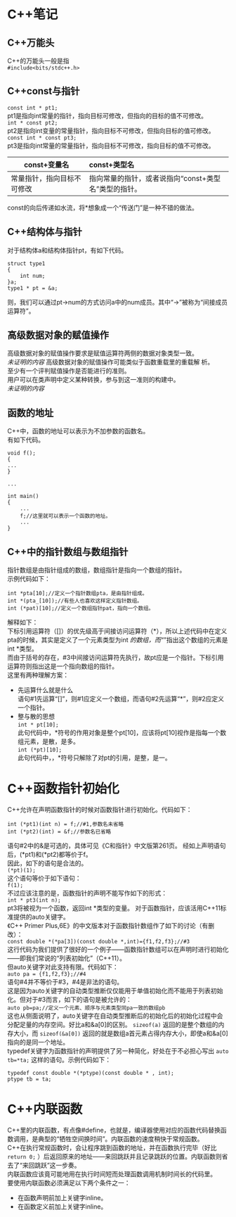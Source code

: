 # C++笔记 #
## C++万能头 ##
C++的万能头一般是指  
`#include<bits/stdc++.h>`  
## C++const与指针 ##
`const int * pt1;`  
pt1是指向int常量的指针，指向目标可修改，但指向的目标的值不可修改。  
`int * const pt2;`  
pt2是指向int变量的常量指针，指向目标不可修改，但指向目标的值可修改。  
`const int * const pt3;`  
pt3是指向int常量的常量指针，指向目标不可修改，指向目标的值不可修改。  

const+变量名|const+类型名
-|:-
常量指针，指向目标不可修改|指向常量的指针，或者说指向“const+类型名”类型的指针。  
const的向后传递如水流，将*想象成一个“传送门”是一种不错的做法。
## C++结构体与指针 ##
对于结构体a和结构体指针pt，有如下代码。 

    struct type1  
    {  
    	int num;  
    }a;  
    type1 * pt = &a;

则，我们可以通过pt->num的方式访问a中的num成员。其中“->”被称为“间接成员运算符”。
## 高级数据对象的赋值操作 ##
高级数据对象的赋值操作要求是赋值运算符两侧的数据对象类型一致。  
*未证明的内容*
高级数据对象的赋值操作可能类似于函数重载里的重载解
析。  
至少有一个评判赋值操作是否能进行的准则。  
用户可以在类声明中定义某种转换，参与到这一准则的构建中。  
*未证明的内容*  
## 函数的地址 ##
C++中，函数的地址可以表示为不加参数的函数名。  
有如下代码。  

    void f();
	{
	...
	}
	
	...
	
	int main()
	{
		...
		f;//这里就可以表示一个函数的地址。
		...
	}

## C++中的指针数组与数组指针 ##
指针数组是由指针组成的数组，数组指针是指向一个数组的指针。  
示例代码如下：

    int *pta[10];//定义一个指针数组pta，是由指针组成。
    int *(pta_[10]);//有些人也喜欢这样定义指针数组。
    int (*pat)[10];//定义一个数组指针pat，指向一个数组。

解释如下：  
下标引用运算符（[]）的优先级高于间接访问运算符（*），所以上述代码中在定义pta的时候，其实是定义了一个元素类型为int *的数组，而“*”指出这个数组的元素是int *类型。  
而由于括号的存在，#3中间接访问运算符先执行，故pt应是一个指针。下标引用运算符则指出这是一个指向数组的指针。  
这里有两种理解方案：  

- 先运算什么就是什么  
语句#1先运算“[]”，则#1应定义一个数组，而语句#2先运算“*”，则#2应定义一个指针。  
- 整与散的思想  
`int * pt[10];`  
此句代码中，*符号的作用对象是整个pt[10]，应该将pt[10]视作是指每一个数组元素，是散，是多。  
`int (*pt)[10];`  
此句代码中，，*符号只解除了对pt的引用，是整，是一。  
# C++函数指针初始化 #
C++允许在声明函数指针的时候对函数指针进行初始化。代码如下：  
  
    int (*pt1)(int n) = f;//#1,参数名未省略  
    int (*pt2)(int) = &f;//参数名已省略

语句#2中的&是可选的，具体可见《C和指针》中文版第261页。
经如上声明语句后，(*pt1)和(*pt2)都等价于f。  
因此，如下的语句是合法的。  
`(*pt)(1);`  
这个语句等价于如下语句：  
`f(1);`  
不过应该注意的是，函数指针的声明不能写作如下的形式：  
`int * pt3(int n);`  
pt3将被视为一个函数，返回int *类型的变量。
对于函数指针，应该活用C++11标准提供的auto关键字。  
《C++ Primer Plus,6E》的中文版本对于函数指针数组作了如下的讨论（有删改）：  
`const double *(*pa[3])(const double *,int)={f1,f2,f3};//#3`  
这行代码为我们提供了很好的一个例子——函数指针数组可以在声明时进行初始化——即我们常说的“列表初始化”（C++11）。  
但auto关键字对此支持有限。代码如下：  
`auto pa = {f1,f2,f3};//#4`  
语句#4并不等价于#3，#4是非法的语句。  
这是因为auto关键字的自动类型推断仅仅能用于单值初始化而不能用于列表初始化。但对于#3而言，如下的语句是被允许的：  
`auto pb=pa;//定义一个元素、顺序与元素类型同pa一致的数组pb`  
这也从侧面说明了，auto关键字在自动类型推断后的初始化后的初始化过程中会分配足量的内存空间。好比a和&a[0]的区别。
`sizeof(a)`
返回的是整个数组的内存大小，而
`sizeof(&a[0])`
返回的就是数组a首元素占得内存大小，即使a和&a[0]指向的是同一个地址。  
typedef关键字为函数指针的声明提供了另一种简化，好处在于不必担心写出
`auto tb=*ta;`
这样的语句。示例代码如下：  

    typedef const double *(*ptype)(const double * , int);  
    ptype tb = ta;  

# C++内联函数 #
C++里的内联函数，有点像#define，也就是，编译器使用对应的函数代码替换函数调用，是典型的“牺牲空间换时间”。内联函数的速度稍快于常规函数。  
C++在执行常规函数时，会让程序跳到函数的地址，并在函数执行完毕（好比
`return 0;`
）后返回原来的地址——来回跳跃并且记录跳跃的位置。内联函数则省去了“来回跳跃”这一步奏。  
内联函数应该竟可能地用在执行时间短而处理函数调用机制时间长的代码里。  
要使用内联函数必须满足以下两个条件之一：  

- 在函数声明前加上关键字inline。  
- 在函数定义前加上关键字inline。  
